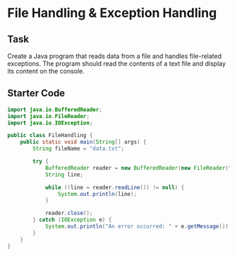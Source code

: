# File Handling & Exception Handling

## Task

Create a Java program that reads data from a file and handles file-related exceptions. The program should read the contents of a text file and display its content on the console.

## Starter Code

```java
import java.io.BufferedReader;
import java.io.FileReader;
import java.io.IOException;

public class FileHandling {
    public static void main(String[] args) {
        String fileName = "data.txt";

        try {
            BufferedReader reader = new BufferedReader(new FileReader(fileName));
            String line;

            while ((line = reader.readLine()) != null) {
                System.out.println(line);
            }

            reader.close();
        } catch (IOException e) {
            System.out.println("An error occurred: " + e.getMessage());
        }
    }
}

```